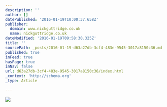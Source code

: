 ```yaml
---
description: ''
author: []
datePublished: '2016-01-19T10:00:37.658Z'
publisher:
  domain: www.nickguttridge.co.uk
  name: nickguttridge.co.uk
dateModified: '2016-01-19T09:58:30.325Z'
title: ''
sourcePath: _posts/2016-01-19-d63a27db-3cf4-483e-9545-3017a8150c36.md
published: true
inFeed: true
hasPage: true
inNav: false
url: d63a27db-3cf4-483e-9545-3017a8150c36/index.html
_context: 'http://schema.org'
_type: Article

---
```

![](https://mir-s3-cdn-cf.behance.net/project_modules/disp/dd06b827833617.5636b7ed99446.jpg)